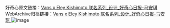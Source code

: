 好奇心原文链接：[Vans x Eley Kishimoto 联名系列_设计_好奇心日报-马安琪 ](https://www.qdaily.com/articles/11845.html)
WebArchive归档链接：[Vans x Eley Kishimoto 联名系列_设计_好奇心日报-马安琪 ](http://web.archive.org/web/20190623171158/https://www.qdaily.com/articles/11845.html)
![image](http://ww3.sinaimg.cn/large/007d5XDply1g3waqcgcfxj30u030ujyr)